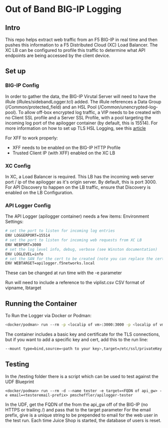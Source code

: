 # Out of Band BIG-IP Logging

## Intro

This repo helps extract web traffic from an F5 BIG-IP in real time and then pushes this information to a F5 Distributed Cloud (XC) Load Balancer.  The XC LB can be configured to profile this traffic to determine what API endpoints are being accessed by the client device.

## Set up

### BIG-IP Config

In order to gather the data, the BIG-IP Virutal Server will need to have the iRule (iRules/sidebandLogger.tcl) added.  The iRule references a Data Group (/Common/protected_field) and an HSL Pool (/Common/unencrypted-log-pool).  To allow off-box encrypted log traffic, a VIP needs to be created with no Client SSL profile and a Server SSL Profile, with a pool targeting the incoming log port of the apilogger container (by default, this is 15514).  For more information on how to set up TLS HSL Logging, see this <a href="https://techdocs.f5.com/en-us/bigip-15-0-0/external-monitoring-of-big-ip-systems-implementations/setting-up-secure-remote-logging.html" target="_blank">article</a>

For XFF to work properly:

- XFF needs to be enabled on the BIG-IP HTTP Profile
- Trusted Client IP (with XFF) enabled on the XC LB

### XC Config

In XC, a Load Balancer is required.  This LB has the incoming web server port / ip of the apilogger as it's origin server.  By default, this is port 3000.  For API Discovery to happen on the LB traffic, ensure that Discovery is enabled on the LB Configuration.

### API Logger Config

The API Logger (apilogger container) needs a few items:
Environment Settings:

```bash
# set the port to listen for incoming log entries
ENV LOGGERPORT=15514
# set the port to listen for incoming web requests from XC LB
ENV WEBPORT=3000
# set the log level info, debug, verbose (see Winston documentation)
ENV LOGLEVEL=info
# set the SAN for the cert to be created (note you can replace the cert in the docker run command)
ENV WEBTARGET=apilogger.f5networks.local
```

These can be changed at run time with the -e parameter

Run will need to include a reference to the viplist.csv
CSV format of vipname, lbtarget

## Running the Container

To Run the Logger via Docker or Podman:

```bash
<docker/podman> run --rm -p <localip of vm>:3000:3000 -p <localip of vm>:15514:15514 -e LOGLEVEL=verbose  --name apilogger pmscheffler/apilogger
```

The container includes a basic key and certificate for the TLS connections, but if you want to add a specific key and cert, add this to the run line:

```bash
--mount type=bind,source=<path to your key>,target=/etc/ssl/privateKey.key,readonly --mount type=bind,source=<path to your cert>,target=/etc/ssl/certificate.crt,readonly
```

## Testing

In the /testing folder there is a script which can be used to test against the UDF Blueprint

`<docker/podman> run --rm -d --name tester -e target=<FQDN of api_gw> -e email=<testeremail-prefix> pmscheffler/apilogger-tester`

In the UDF, get the FQDN of the from the api_gw off of the BIG-IP (no HTTPS or trailing /) and pass that to the target parameter
For the email prefix, give is a unique string to be prepended to email for the web user in the test run.  Each time Juice Shop is started, the database of users is reset.
